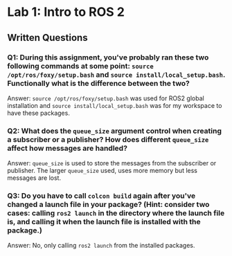 # Lab 1: Intro to ROS 2

## Written Questions

### Q1: During this assignment, you've probably ran these two following commands at some point: ```source /opt/ros/foxy/setup.bash``` and ```source install/local_setup.bash```. Functionally what is the difference between the two?

Answer: ```source /opt/ros/foxy/setup.bash``` was used for ROS2 global installation and ```source install/local_setup.bash``` was for my workspace to have these packages.

### Q2: What does the ```queue_size``` argument control when creating a subscriber or a publisher? How does different ```queue_size``` affect how messages are handled?

Answer: ```queue_size``` is used to store the messages from the subscriber or publisher. The larger ```queue_size``` used, uses more memory but less messages are lost.

### Q3: Do you have to call ```colcon build``` again after you've changed a launch file in your package? (Hint: consider two cases: calling ```ros2 launch``` in the directory where the launch file is, and calling it when the launch file is installed with the package.)

Answer: No, only calling ```ros2 launch``` from the installed packages.